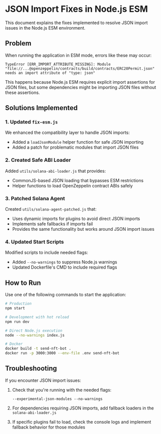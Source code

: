 # JSON Import Fixes in Node.js ESM

This document explains the fixes implemented to resolve JSON import issues in the Node.js ESM environment.

## Problem

When running the application in ESM mode, errors like these may occur:

```
TypeError [ERR_IMPORT_ATTRIBUTE_MISSING]: Module "file://...@openzeppelin/contracts/build/contracts/ERC20Permit.json" needs an import attribute of "type: json"
```

This happens because Node.js ESM requires explicit import assertions for JSON files, but some dependencies might be importing JSON files without these assertions.

## Solutions Implemented

### 1. Updated `fix-esm.js`

We enhanced the compatibility layer to handle JSON imports:

- Added a `loadJsonModule` helper function for safe JSON importing
- Added a patch for problematic modules that import JSON files

### 2. Created Safe ABI Loader

Added `utils/solana-abi-loader.js` that provides:
- CommonJS-based JSON loading that bypasses ESM restrictions
- Helper functions to load OpenZeppelin contract ABIs safely

### 3. Patched Solana Agent

Created `utils/solana-agent-patched.js` that:
- Uses dynamic imports for plugins to avoid direct JSON imports
- Implements safe fallbacks if imports fail
- Provides the same functionality but works around JSON import issues

### 4. Updated Start Scripts

Modified scripts to include needed flags:
- Added `--no-warnings` to suppress Node.js warnings
- Updated Dockerfile's CMD to include required flags

## How to Run

Use one of the following commands to start the application:

```bash
# Production
npm start

# Development with hot reload
npm run dev

# Direct Node.js execution
node --no-warnings index.js

# Docker
docker build -t send-nft-bot .
docker run -p 3000:3000 --env-file .env send-nft-bot
```

## Troubleshooting

If you encounter JSON import issues:

1. Check that you're running with the needed flags:
   ```
   --experimental-json-modules --no-warnings
   ```

2. For dependencies requiring JSON imports, add fallback loaders in the `solana-abi-loader.js`

3. If specific plugins fail to load, check the console logs and implement fallback behavior for those modules 